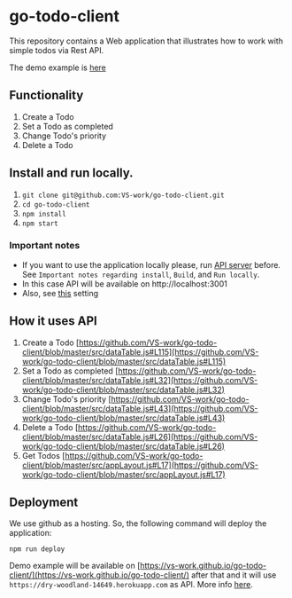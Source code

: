 # go-todo-client

This repository contains a Web application that illustrates how to work with simple todos via Rest API.

The demo example is [here](https://vs-work.github.io/go-todo-client/)

## Functionality

1. Create a Todo
2. Set a Todo as completed
3. Change Todo's priority
4. Delete a Todo

## Install and run locally.

1. `git clone git@github.com:VS-work/go-todo-client.git`
2. `cd go-todo-client`
3. `npm install`
4. `npm start`

### Important notes

* If you want to use the application locally please, run [API server](https://github.com/VS-work/go-todo-server) before. See `Important notes regarding install`, `Build`, and `Run locally`.
* In this case API will be available on http://localhost:3001
* Also, see [this](https://github.com/VS-work/go-todo-client/blob/master/.env.development) setting

## How it uses API

1. Create a Todo [https://github.com/VS-work/go-todo-client/blob/master/src/dataTable.js#L115](https://github.com/VS-work/go-todo-client/blob/master/src/dataTable.js#L115)
2. Set a Todo as completed [https://github.com/VS-work/go-todo-client/blob/master/src/dataTable.js#L32](https://github.com/VS-work/go-todo-client/blob/master/src/dataTable.js#L32)
3. Change Todo's priority [https://github.com/VS-work/go-todo-client/blob/master/src/dataTable.js#L43](https://github.com/VS-work/go-todo-client/blob/master/src/dataTable.js#L43)
4. Delete a Todo [https://github.com/VS-work/go-todo-client/blob/master/src/dataTable.js#L26](https://github.com/VS-work/go-todo-client/blob/master/src/dataTable.js#L26)
5. Get Todos [https://github.com/VS-work/go-todo-client/blob/master/src/appLayout.js#L17](https://github.com/VS-work/go-todo-client/blob/master/src/appLayout.js#L17)

## Deployment

We use github as a hosting. So, the following command will deploy the application:

`npm run deploy`

Demo example will be available on [https://vs-work.github.io/go-todo-client/](https://vs-work.github.io/go-todo-client/) after that and it will use `https://dry-woodland-14649.herokuapp.com` as API. More info [here](https://github.com/VS-work/go-todo-client/blob/master/.env.production).